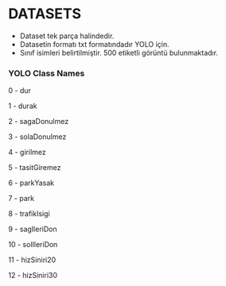 # DATASETS

* Dataset tek parça halindedir.
* Datasetin formatı txt formatındadır YOLO için.
* Sınıf isimleri belirtilmiştir.
500 etiketli görüntü bulunmaktadır.



### YOLO Class Names

0 - dur

1 - durak

2 - sagaDonulmez

3 - solaDonulmez

4 - girilmez

5 - tasitGiremez

6 - parkYasak

7 - park

8 - trafikIsigi

9 - sagIleriDon

10 - solIleriDon

11 - hizSiniri20

12 - hizSiniri30
